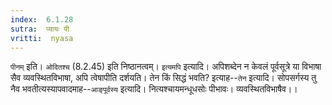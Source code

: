 ```yaml
---
index:  6.1.28
sutra:  प्यायः पी
vritti:  nyasa
---
```


`पीनम्` इति। `ओदितश्च` (8.2.45) इति निष्ठानत्वम्।
`इत्यमपि` इत्यादि। अपिशब्देन न केवलं पूर्वसूत्रे या विभाषा सैव व्यवस्थितविभाषा, अपि त्वेषापीति दर्शयति। तेन किं सिद्धं भवति? इत्याह--`तेन` इत्यादि। सोपसर्गस्य तु नैव भवतीत्यस्यापवादमाह--`आङ्पूर्वस्य` इत्यादि। नित्यश्चायमन्धूधसोः पीभावः। व्यवस्थितविभाषैव।।

